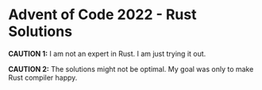 Advent of Code 2022 - Rust Solutions
====================================

__CAUTION 1:__ I am not an expert in Rust. I am just trying it out.

__CAUTION 2:__ The solutions might not be optimal. My goal was only to make Rust compiler happy.